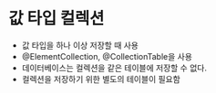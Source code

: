 # 값 타입 컬렉션

- 값 타입을 하나 이상 저장할 때 사용
- @ElementCollection, @CollectionTable을 사용
- 데이터베이스는 컬렉션을 같은 테이블에 저장할 수 없다.
- 컬렉션을 저장하기 위한 별도의 테이블이 필요함

